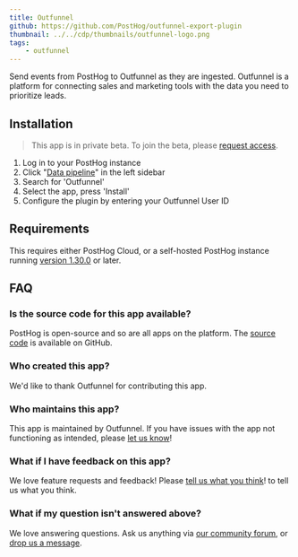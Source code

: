 ```yaml
---
title: Outfunnel
github: https://github.com/PostHog/outfunnel-export-plugin
thumbnail: ../../cdp/thumbnails/outfunnel-logo.png
tags:
    - outfunnel
---
```


Send events from PostHog to Outfunnel as they are ingested. Outfunnel is a platform for connecting sales and marketing tools with the data you need to prioritize leads. 

## Installation

> This app is in private beta. To join the beta, please [request access](https://app.posthog.com/feature_flags#supportModal=support%3Aapps).

1. Log in to your PostHog instance
2.  Click "[Data pipeline](https://us.posthog.com/apps)" in the left sidebar
3. Search for 'Outfunnel'
4. Select the app, press 'Install'
5. Configure the plugin by entering your Outfunnel User ID

## Requirements

This requires either PostHog Cloud, or a self-hosted PostHog instance running [version 1.30.0](https://posthog.com/blog/the-posthog-array-1-30-0) or later.

## FAQ

### Is the source code for this app available?

PostHog is open-source and so are all apps on the platform. The [source code](https://github.com/PostHog/outfunnel-export-pluginn) is available on GitHub.

### Who created this app?

We'd like to thank Outfunnel for contributing this app.

### Who maintains this app?

This app is maintained by Outfunnel. If you have issues with the app not functioning as intended, please [let us know](http://app.posthog.com/home#supportModal)!

### What if I have feedback on this app?

We love feature requests and feedback! Please [tell us what you think](http://app.posthog.com/home#supportModal)! to tell us what you think.

### What if my question isn't answered above?

We love answering questions. Ask us anything via [our community forum](/questions), or [drop us a message](http://app.posthog.com/home#supportModal). 
